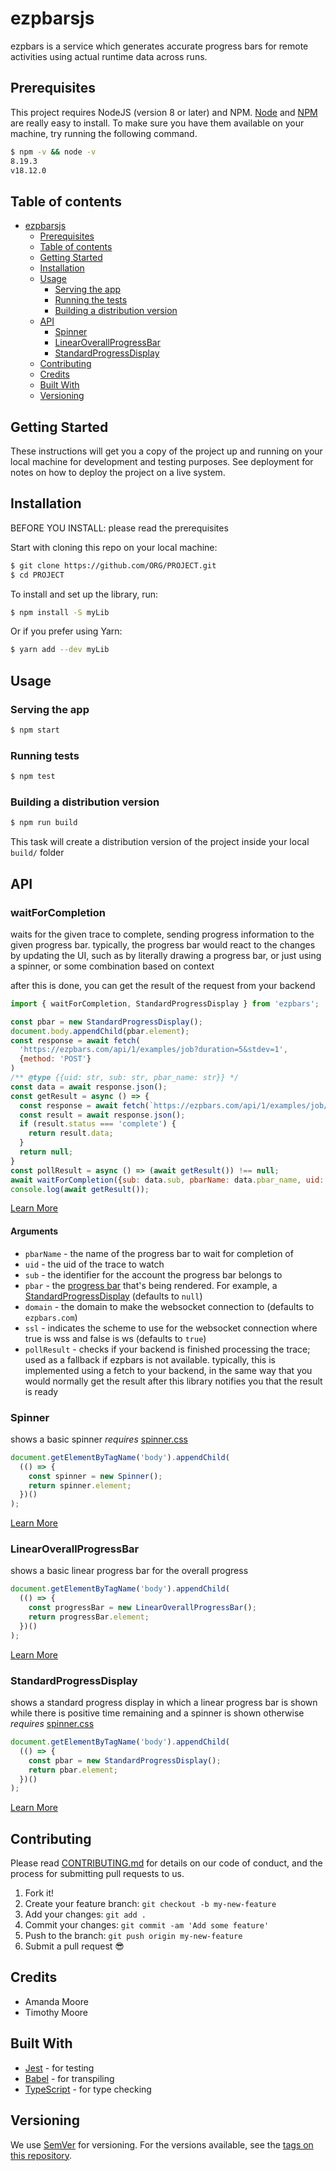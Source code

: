 # ezpbarsjs

ezpbars is a service which generates accurate progress bars for remote activities using 
actual runtime data across runs.

## Prerequisites

This project requires NodeJS (version 8 or later) and NPM. [Node](http://nodejs.org/) and [NPM](https://npmjs.org/) are really easy to install. To make sure you have them available on your machine, try running the following command.

```bash
$ npm -v && node -v
8.19.3
v18.12.0
```

## Table of contents

- [ezpbarsjs](#ezpbarsjs)
  - [Prerequisites](#prerequisites)
  - [Table of contents](#table-of-contents)
  - [Getting Started](#getting-started)
  - [Installation](#installation)
  - [Usage](#usage)
    - [Serving the app](#serving-the-app)
    - [Running the tests](#running-the-tests)
    - [Building a distribution version](#building-a-distribution-version)
  - [API](#api)
    - [Spinner](#spinner)
    - [LinearOverallProgressBar](#linearoverallprogressbar)
    - [StandardProgressDisplay](#standardprogressdisplay)
  - [Contributing](#contributing)
  - [Credits](#credits)
  - [Built With](#built-with)
  - [Versioning](#versioning)


## Getting Started

These instructions will get you a copy of the project up and running on your local machine for development and testing purposes. See deployment for notes on how to deploy the project on a live system.

## Installation

BEFORE YOU INSTALL: please read the prerequisites

Start with cloning this repo on your local machine:

```sh
$ git clone https://github.com/ORG/PROJECT.git
$ cd PROJECT
```

To install and set up the library, run:

```bash
$ npm install -S myLib
```

Or if you prefer using Yarn:

```sh
$ yarn add --dev myLib
```

## Usage

### Serving the app

```sh
$ npm start
```

### Running tests

```sh
$ npm test
```

### Building a distribution version

```sh
$ npm run build
```
This task will create a distribution version of the project inside your local `build/` folder

## API

### waitForCompletion

waits for the given trace to complete, sending progress information to the given
progress bar. typically, the progress bar would react to the changes by updating
the UI, such as by literally drawing a progress bar, or just using a spinner, or
some combination based on context

after this is done, you can get the result of the request from your backend

```js
import { waitForCompletion, StandardProgressDisplay } from 'ezpbars';

const pbar = new StandardProgressDisplay();
document.body.appendChild(pbar.element);
const response = await fetch(
  'https://ezpbars.com/api/1/examples/job?duration=5&stdev=1',
  {method: 'POST'}
)
/** @type {{uid: str, sub: str, pbar_name: str}} */
const data = await response.json();
const getResult = async () => {
  const response = await fetch(`https://ezpbars.com/api/1/examples/job/${data.uid}`)
  const result = await response.json();
  if (result.status === 'complete') {
    return result.data;
  }
  return null;
}
const pollResult = async () => (await getResult()) !== null;
await waitForCompletion({sub: data.sub, pbarName: data.pbar_name, uid: data.uid, pbar, pollResult});
console.log(await getResult());
```

[Learn More](src/index.ts#L232)

#### Arguments

 - `pbarName` - the name of the progress bar to wait for completion of
 - `uid` - the uid of the trace to watch
 - `sub` - the identifier for the account the progress bar belongs to
 - `pbar` - the [progress bar](src/ProgressBar.ts#L4) that's being rendered. For
   example, a [StandardProgressDisplay](src/StandardProgressDisplay.ts#L8)
   (defaults to `null`)
 - `domain` - the domain to make the websocket connection to (defaults to
   `ezpbars.com`)
 - `ssl` - indicates the scheme to use for the websocket connection where true
   is wss and false is ws (defaults to `true`)
 - `pollResult` - checks if your backend is finished processing the trace; used
   as a fallback if ezpbars is not available. typically, this is implemented
   using a fetch to your backend, in the same way that you would normally get the
   result after this library notifies you that the result is ready


### Spinner

shows a basic spinner
*requires* [spinner.css](src/spinner.css)

```js
document.getElementByTagName('body').appendChild(
  (() => {
    const spinner = new Spinner();
    return spinner.element;
  })()
);
```

[Learn More](src/Spinner.ts#L6)

### LinearOverallProgressBar

shows a basic linear progress bar for the overall progress

```js
document.getElementByTagName('body').appendChild(
  (() => {
    const progressBar = new LinearOverallProgressBar();
    return progressBar.element;
  })()
);
```

[Learn More](src/LinearOverallProgressBar.ts#L7)

### StandardProgressDisplay

shows a standard progress display in which a linear progress bar is shown while
there is positive time remaining and a spinner is shown otherwise
*requires* [spinner.css](src/spinner.css)

```js
document.getElementByTagName('body').appendChild(
  (() => {
    const pbar = new StandardProgressDisplay();
    return pbar.element;
  })()
);
```

[Learn More](src/TwoPartProgressBar.ts#L9)

## Contributing

Please read [CONTRIBUTING.md](CONTRIBUTING.md) for details on our code of conduct, and the process for submitting pull requests to us.

1.  Fork it!
2.  Create your feature branch: `git checkout -b my-new-feature`
3.  Add your changes: `git add .`
4.  Commit your changes: `git commit -am 'Add some feature'`
5.  Push to the branch: `git push origin my-new-feature`
6.  Submit a pull request :sunglasses:

## Credits

-   Amanda Moore
-   Timothy Moore

## Built With

* [Jest](https://jestjs.io/) - for testing
* [Babel](https://babeljs.io/) - for transpiling
* [TypeScript](https://www.typescriptlang.org/) - for type checking

## Versioning

We use [SemVer](http://semver.org/) for versioning. For the versions available, see the [tags on this repository](https://github.com/your/project/tags).
